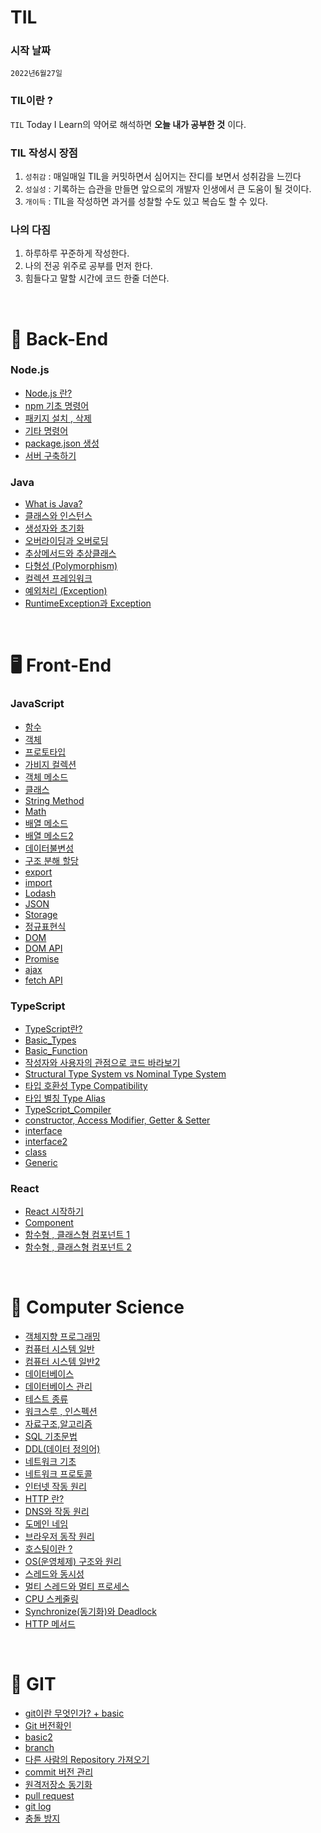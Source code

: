 # TIL

### 시작 날짜
 `2022년6월27일`  


### TIL이란 ?
 `TIL` Today I Learn의 약어로 해석하면 **오늘 내가 공부한 것** 이다.


### TIL 작성시 장점
1. `성취감` : 매일매일 TIL을 커밋하면서 심어지는 잔디를 보면서 성취감을 느낀다
2. `성실성` : 기록하는 습관을 만들면 앞으로의 개발자 인생에서 큰 도움이 될 것이다. 
3. `개이득` : TIL을 작성하면 과거를 성찰할 수도 있고 복습도 할 수 있다.


### 나의 다짐
1. 하루하루 꾸준하게 작성한다.
2. 나의 전공 위주로 공부를 먼저 한다.
3. 힘들다고 말할 시간에 코드 한줄 더쓴다.

 <br/>

 # 💾 Back-End 

 ### Node.js

 - [Node.js 란?](http://github.com/KIMHUEMANG/MyTIL/blob/master/Back-End/Node/node.md)
 - [npm 기초 명령어](http://github.com/KIMHUEMANG/MyTIL/blob/master/Back-End/Node/npm.md)
 - [패키지 설치 , 삭제](http://github.com/KIMHUEMANG/MyTIL/blob/master/Back-End/Node/npm1.md)
 - [기타 명령어](http://github.com/KIMHUEMANG/MyTIL/blob/master/Back-End/Node/npm2.md)
 - [package.json 생성](http://github.com/KIMHUEMANG/MyTIL/blob/master/Back-End/Node/npmjson.md)
 - [서버 구축하기](http://github.com/KIMHUEMANG/MyTIL/blob/master/Back-End/Node/server.md)


### Java
- [What is Java?](http://github.com/KIMHUEMANG/MyTIL/blob/master/Back-End/JAVA/JAVA.md)
- [클래스와 인스턴스](http://github.com/KIMHUEMANG/MyTIL/blob/master/Back-End/JAVA/coi.md)
- [생성자와 초기화](http://github.com/KIMHUEMANG/MyTIL/blob/master/Back-End/JAVA/생성자.md)
- [오버라이딩과 오버로딩](http://github.com/KIMHUEMANG/MyTIL/blob/master/Back-End/JAVA/overding.md)
- [추상메서드와 추상클래스](http://github.com/KIMHUEMANG/MyTIL/blob/master/Back-End/JAVA/overding.md)
- [다형성 (Polymorphism)](http://github.com/KIMHUEMANG/MyTIL/blob/master/Back-End/JAVA/다형성.md)
- [컬렉션 프레임워크](http://github.com/KIMHUEMANG/MyTIL/blob/master/Back-End/JAVA/collection.md)
- [예외처리 (Exception)](http://github.com/KIMHUEMANG/MyTIL/blob/master/Back-End/JAVA/exception.md)
- [RuntimeException과 Exception](http://github.com/KIMHUEMANG/MyTIL/blob/master/Back-End/JAVA/runtime.md)

<br/>


# 🖥️ Front-End

   ### JavaScript  
- [함수](https://github.com/KIMHUEMANG/MyTIL/blob/master/Front-End/JS/function.md)
- <a href ="https://github.com/KIMHUEMANG/MyTIL/blob/master/Front-End/JS/Object.md">객체</a>
- [프로토타입](https://github.com/KIMHUEMANG/MyTIL/blob/master/Front-End/JS/Object2.md)
- [가비지 컬렉션](https://github.com/KIMHUEMANG/MyTIL/blob/master/Front-End/JS/garbage.md)
- [객체 메소드](https://github.com/KIMHUEMANG/MyTIL/blob/master/Front-End/JS/Object3.md)
- [클래스](https://github.com/KIMHUEMANG/MyTIL/blob/master/Front-End/JS/class.md)
- [String Method](https://github.com/KIMHUEMANG/MyTIL/blob/master/Front-End/JS/typeString.md) 
- [Math](https://github.com/KIMHUEMANG/MyTIL/blob/master/Front-End/JS/Number.md)
- [배열 메소드](https://github.com/KIMHUEMANG/MyTIL/blob/master/Front-End/JS/array.md)
- [배열 메소드2](https://github.com/KIMHUEMANG/MyTIL/blob/master/Front-End/JS/array2.md)
- [데이터불변성](https://github.com/KIMHUEMANG/MyTIL/blob/master/Front-End/JS/Immutability.md)
- [구조 분해 할당](https://github.com/KIMHUEMANG/MyTIL/blob/master/Front-End/JS/destruct.md)
- [export](https://github.com/KIMHUEMANG/MyTIL/blob/master/Front-End/JS/export.md)
- [import](https://github.com/KIMHUEMANG/MyTIL/blob/master/Front-End/JS/import.md)
- [Lodash](https://github.com/KIMHUEMANG/MyTIL/blob/master/Front-End/JS/Lodash.md)
- [JSON](https://github.com/KIMHUEMANG/MyTIL/blob/master/Front-End/JS/JSON.md)
- [Storage](https://github.com/KIMHUEMANG/MyTIL/blob/master/Front-End/JS/Storage.md)
- [정규표현식](https://github.com/KIMHUEMANG/MyTIL/blob/master/Front-End/JS/정규표현식.md)
- [DOM](https://github.com/KIMHUEMANG/MyTIL/blob/master/Front-End/JS/DOM.md)
- [DOM API](https://github.com/KIMHUEMANG/MyTIL/blob/master/Front-End/JS/DOM2.md)
- [Promise](https://github.com/KIMHUEMANG/MyTIL/blob/master/Front-End/JS/promise.md)
- [ajax](https://github.com/KIMHUEMANG/MyTIL/blob/master/Front-End/JS/ajax.md)
- [fetch API](https://github.com/KIMHUEMANG/MyTIL/blob/master/Front-End/JS/fetch.md)




### TypeScript
- [TypeScript란?](https://github.com/KIMHUEMANG/MyTIL/blob/master/Front-End/TS/TypeScript.md)
- [Basic_Types](https://github.com/KIMHUEMANG/MyTIL/blob/master/Front-End/TS/TS_Type.md)
- [Basic_Function](https://github.com/KIMHUEMANG/MyTIL/blob/master/Front-End/TS/TS_function.md)
- [작성자와 사용자의 관점으로 코드 바라보기](https://github.com/KIMHUEMANG/Study_TypeScript/blob/main/Type_System/TypeSystem.md)
- [Structural Type System vs Nominal Type System](https://github.com/KIMHUEMANG/Study_TypeScript/blob/main/Type_System/TypeSystem2.md)
- [타입 호환성 Type Compatibility](https://github.com/KIMHUEMANG/Study_TypeScript/blob/main/Type_System/TypeCompatibility.md)
- [타입 별칭 Type Alias](https://github.com/KIMHUEMANG/Study_TypeScript/blob/main/Type_System/TypeAlias.md)
- [TypeScript_Compiler](https://github.com/KIMHUEMANG/Study_TypeScript/blob/main/Type_System/compiler.md)
- [constructor, Access Modifier, Getter & Setter](https://github.com/KIMHUEMANG/Study_TypeScript/tree/main/class/example6.ts)
- [interface](https://github.com/KIMHUEMANG/MyTIL/blob/master/Front-End/TS/TS_interface.md)
- [interface2](https://github.com/KIMHUEMANG/MyTIL/blob/master/Front-End/TS/TS_interface2.md)
- [class](https://github.com/KIMHUEMANG/Study_TypeScript/tree/main/class)
- [Generic](https://github.com/KIMHUEMANG/MyTIL/blob/master/Front-End/TS/TS_generic.md)


### React
- [React 시작하기](https://github.com/KIMHUEMANG/MyTIL/blob/master/Front-End/React/react.md)
- [Component](https://github.com/KIMHUEMANG/MyTIL/blob/master/Front-End/React/component.md)
- [함수형 , 클래스형 컴포넌트 1](https://github.com/KIMHUEMANG/MyTIL/blob/master/Front-End/React/funcompo.md)
- [함수형 , 클래스형 컴포넌트 2](https://github.com/KIMHUEMANG/MyTIL/blob/master/Front-End/React/classcompo.md)

 <br>


 


# 📘 Computer Science
- [객체지향 프로그래밍](http://github.com/KIMHUEMANG/MyTIL/blob/master/정보처리/Java.md)
- [컴퓨터 시스템 일반](http://github.com/KIMHUEMANG/MyTIL/blob/master/정보처리/응용SW.md)
- [컴퓨터 시스템 일반2](http://github.com/KIMHUEMANG/MyTIL/blob/master/정보처리/응용SW2.md)
- [데이터베이스](http://github.com/KIMHUEMANG/MyTIL/blob/master/정보처리/database.md)
- [데이터베이스 관리](http://github.com/KIMHUEMANG/MyTIL/blob/master/정보처리/database2.md)
- [테스트 종류](http://github.com/KIMHUEMANG/MyTIL/blob/master/정보처리/test.md)
- [워크스루 , 인스펙션](http://github.com/KIMHUEMANG/MyTIL/blob/master/정보처리/검토.md)
- [자료구조,알고리즘](http://github.com/KIMHUEMANG/MyTIL/blob/master/정보처리/자료구조알고리즘.md)
- [SQL 기초문법](http://github.com/KIMHUEMANG/MyTIL/blob/master/정보처리/sql.md)
- [DDL(데이터 정의어)](http://github.com/KIMHUEMANG/MyTIL/blob/master/정보처리/ddl.md)
- [네트워크 기초](http://github.com/KIMHUEMANG/MyTIL/blob/master/정보처리/network.md)
- [네트워크 프로토콜](http://github.com/KIMHUEMANG/MyTIL/blob/master/정보처리/protocall.md)
- [인터넷 작동 원리](http://github.com/KIMHUEMANG/MyTIL/blob/master/Back-End/Internet/internet.md)
- [HTTP 란?](http://github.com/KIMHUEMANG/MyTIL/blob/master/Back-End/Internet/http.md)
- [DNS와 작동 원리](http://github.com/KIMHUEMANG/MyTIL/blob/master/Back-End/Internet/dns.md) 
- [도메인 네임](http://github.com/KIMHUEMANG/MyTIL/blob/master/Back-End/Internet/domain.md)
- [브라우저 동작 원리](http://github.com/KIMHUEMANG/MyTIL/blob/master/Back-End/Internet/webactive.md)
- [호스팅이란 ?](http://github.com/KIMHUEMANG/MyTIL/blob/master/Back-End/Internet/host.md)
- [OS(운영체제) 구조와 원리](http://github.com/KIMHUEMANG/MyTIL/blob/master/Back-End/Internet/host.md)
- [스레드와 동시성](http://github.com/KIMHUEMANG/MyTIL/blob/master/Back-End/Internet/host.md)
- [멀티 스레드와 멀티 프로세스](http://github.com/KIMHUEMANG/MyTIL/blob/master/정보처리/processthread.md)
- [CPU 스케줄링](http://github.com/KIMHUEMANG/MyTIL/blob/master/정보처리/cpus.md)
- [Synchronize(동기화)와 Deadlock](http://github.com/KIMHUEMANG/MyTIL/blob/master/정보처리/동기화.md)
- [HTTP 메서드](http://github.com/KIMHUEMANG/MyTIL/blob/master/정보처리/동기화.md)


<br/>

# 📂 GIT
- <a href ="https://github.com/KIMHUEMANG/MyTIL/blob/master/git/basic.md">git이란 무엇인가? + basic<a>  
- [Git 버전확인](https://github.com/KIMHUEMANG/MyTIL/blob/master/git/version.md)  
- [basic2](https://github.com/KIMHUEMANG/MyTIL/blob/master/git/basic2.md)  
- [branch](https://github.com/KIMHUEMANG/MyTIL/blob/master/git/branch.md)  
- [다른 사람의 Repository 가져오기](https://github.com/KIMHUEMANG/MyTIL/blob/master/git/pushR.md)  
- [commit 버전 관리](https://github.com/KIMHUEMANG/MyTIL/blob/master/git/revert.md)
- [원격저장소 동기화](https://github.com/KIMHUEMANG/MyTIL/blob/master/git/pull.md)
- [pull request](https://github.com/KIMHUEMANG/MyTIL/blob/master/git/request.md)
- [git log](https://github.com/KIMHUEMANG/MyTIL/blob/master/git/log.md)
- [충돌 방지](https://github.com/KIMHUEMANG/MyTIL/blob/master/git/conflict.md)




<br/>
